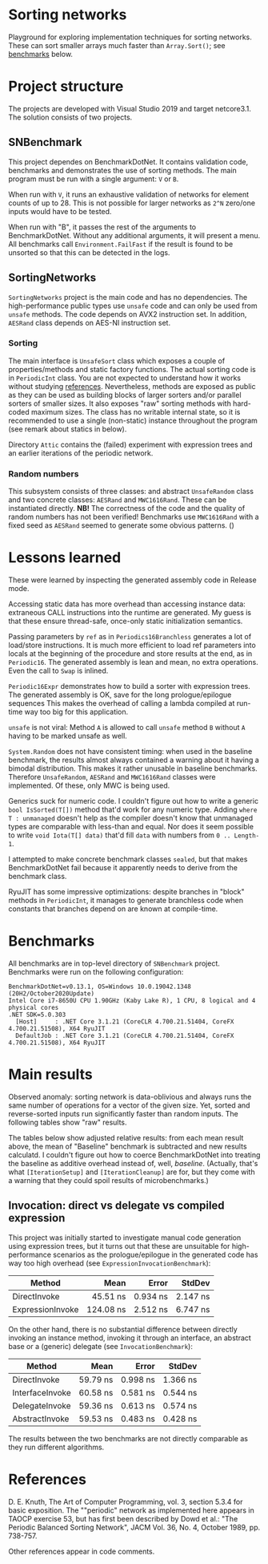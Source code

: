 # Sorting networks

Playground for exploring implementation techniques for sorting networks.  These can sort smaller arrays much faster
than `Array.Sort()`; see [benchmarks](#benchmarks) below.

# Project structure

The projects are developed with Visual Studio 2019 and target netcore3.1.  The solution consists of two projects.

## SNBenchmark

This project dependes on BenchmarkDotNet. It contains validation code, benchmarks and demonstrates the use of sorting methods.
The main program must be run with a single argument: `V` or `B`. 

When run with `V`, it runs an exhaustive validation of networks for element counts of up to 28.  This is not possible for larger
networks as `2^N` zero/one inputs would have to be tested.

When run with "B", it passes the rest of the arguments to BenchmarkDotNet.  Without any additional arguments, it will present a menu.
All benchmarks call `Environment.FailFast` if the result is found to be unsorted so that this can be detected in the logs.

## SortingNetworks

`SortingNetworks` project is the main code and has no dependencies.  The high-performance public types use `unsafe`
code and can only be used from `unsafe` methods.  The code depends on AVX2 instruction set.  In addition, `AESRand`
class depends on AES-NI instruction set.  

### Sorting

The main interface is `UnsafeSort` class which exposes a couple of properties/methods and static factory functions.  The actual
sorting code is in `PeriodicInt` class.  You are not expected to understand how it works without studying [references](#references).
Nevertheless, methods are exposed as public as they can be used as building blocks of larger sorters and/or parallel sorters
of smaller sizes.  It also exposes "raw" sorting methods with hard-coded maximum sizes.  The class has no writable internal state,
so it is recommended to use a single (non-static) instance throughout the program (see remark about statics in below).

Directory `Attic` contains the (failed) experiment with expression trees and an earlier iterations of the periodic network.

### Random numbers

This subsystem consists of three classes: and abstract `UnsafeRandom` class and two concrete classes: `AESRand` and `MWC1616Rand`.
These can be instantiated directly.  **NB!** The correctness of the code and the quality of random numbers has not been verified!
Benchmarks use `MWC1616Rand` with a fixed seed as `AESRand` seemed to generate some obvious patterns. ()

# Lessons learned
These were learned by inspecting the generated assembly code in Release mode.

Accessing static data has more overhead than accessing instance data: extraneous CALL instructions into the runtime
are generated.  My guess is that these ensure thread-safe, once-only static initialization semantics.

Passing parameters by `ref` as in `Periodics16Branchless` generates a lot of load/store instructions.
It is much more efficient to load ref parameters into locals at the beginning of the procedure and store
results at the end, as in `Periodic16`.  The generated assembly is lean and mean, no extra operations.
Even the call to `Swap` is inlined.

`Periodic16Expr` demonstrates how to build a sorter with expression trees.  The generated assembly is OK,
save for the long prologue/epilogue sequences  This makes the overhead of calling a lambda compiled at run-time
way too big for this application.

`unsafe` is not viral: Method `A` is allowed to call `unsafe` method `B` without `A` having to be marked
unsafe as well.

`System.Random` does not have consistent timing: when used in the baseline benchmark, the results almost always
contained a warning about it having a bimodal distribution.  This makes it rather unusable in baseline benchmarks.
Therefore `UnsafeRandom`, `AESRand` and `MWC1616Rand` classes were implemented.  Of these, only MWC is being used.

Generics suck for numeric code.  I couldn't figure out how to write a generic `bool IsSorted(T[])` method that'd
work for any numeric type.  Adding `where T : unmanaged` doesn't help as the compiler doesn't know that unmanaged
types are comparable with less-than and equal.  Nor does it seem possible to write `void Iota(T[] data)` that'd
fill `data` with numbers from `0 .. Length-1`.

I attempted to make concrete benchmark classes `sealed`, but that makes BenchmarkDotNet fail because it apparently
needs to derive from the benchmark class.

RyuJIT has some impressive optimizations: despite branches in "block" methods in `PeriodicInt`, it manages to generate
branchless code when constants that branches depend on are known at compile-time.

# Benchmarks

All benchmarks are in top-level directory of `SNBenchmark` project. Benchmarks were run on the following configuration:

```
BenchmarkDotNet=v0.13.1, OS=Windows 10.0.19042.1348 (20H2/October2020Update)
Intel Core i7-8650U CPU 1.90GHz (Kaby Lake R), 1 CPU, 8 logical and 4 physical cores
.NET SDK=5.0.303
  [Host]     : .NET Core 3.1.21 (CoreCLR 4.700.21.51404, CoreFX 4.700.21.51508), X64 RyuJIT
  DefaultJob : .NET Core 3.1.21 (CoreCLR 4.700.21.51404, CoreFX 4.700.21.51508), X64 RyuJIT
```

# Main results

Observed anomaly: sorting network is data-oblivious and always runs the same number of operations for a vector of
the given size.  Yet, sorted and reverse-sorted inputs run significantly faster than random inputs.  The following
tables show "raw" results.

The tables below show adjusted relative results: from each mean result above, the mean of "Baseline" benchmark is
subtracted and new results calculatd.  I couldn't figure out how to coerce BenchmarkDotNet into treating the baseline
as additive overhead instead of, well, _baseline_.  (Actually, that's what `[IterationSetup]` and `[IterationCleanup]`
are for, but they come with a warning that they could spoil results of microbenchmarks.)

## Invocation: direct vs delegate vs compiled expression

This project was initially started to investigate manual code generation using expression trees, but it turns out that
these are unsuitable for high-performance scenarios as the prologue/epilogue in the generated code has way too high overhead
(see `ExpressionInvocationBenchmark`):

|           Method |      Mean |    Error |   StdDev |
|----------------- |----------:|---------:|---------:|
|     DirectInvoke |  45.51 ns | 0.934 ns | 2.147 ns |
| ExpressionInvoke | 124.08 ns | 2.512 ns | 6.747 ns |

On the other hand, there is no substantial difference between directly invoking an instance method, invoking it through an
interface, an abstract base or a (generic) delegate (see `InvocationBenchmark`):

|          Method |     Mean |    Error |   StdDev |
|---------------- |---------:|---------:|---------:|
|    DirectInvoke | 59.79 ns | 0.998 ns | 1.366 ns |
| InterfaceInvoke | 60.58 ns | 0.581 ns | 0.544 ns |
|  DelegateInvoke | 59.36 ns | 0.613 ns | 0.574 ns |
|  AbstractInvoke | 59.53 ns | 0.483 ns | 0.428 ns |

The results between the two benchmarks are not directly comparable as they run different algorithms.

# References

D. E. Knuth, The Art of Computer Programming, vol. 3, section 5.3.4 for basic exposition. The ""periodic" network as
implemented here appears in TAOCP exercise 53, but has first been described by Dowd et al.: "The Periodic Balanced Sorting
Network", JACM Vol. 36, No. 4, October 1989, pp. 738-757.

Other references appear in code comments.
